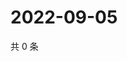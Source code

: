 # 2022-09-05

共 0 条

<!-- BEGIN WEIBO -->
<!-- 最后更新时间 Mon Sep 05 2022 12:19:08 GMT+0800 (China Standard Time) -->

<!-- END WEIBO -->
